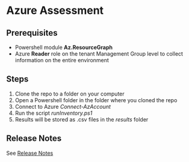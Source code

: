 # Azure Assessment

## Prerequisites

- Powershell module **Az.ResourceGraph**
- Azure **Reader** role on the tenant Management Group level to collect information on the entire environment

## Steps

1. Clone the repo to a folder on your computer
2. Open a Powershell folder in the folder where you cloned the repo
3. Connect to Azure *Connect-AzAccount*
4. Run the script *runInventory.ps1*
5. Results will be stored as .csv files in the *results* folder
 
## Release Notes

See [Release Notes](./releaseNotes.md)